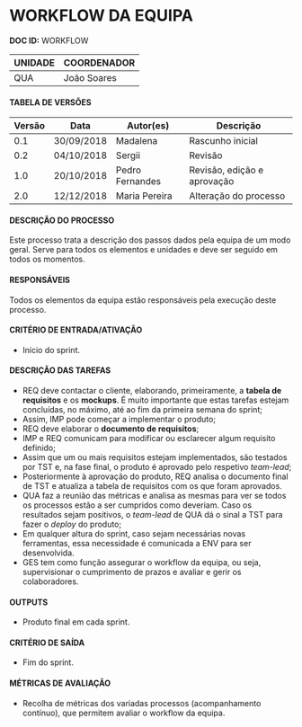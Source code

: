 # WORKFLOW DA EQUIPA

**DOC ID:** WORKFLOW

| UNIDADE | COORDENADOR |
|---------|-------------|
|QUA|João Soares|

#### TABELA DE VERSÕES

| Versão | Data | Autor(es) | Descrição |
|--------|------|---------|-----------|
|0.1|30/09/2018|Madalena|Rascunho inicial|
|0.2|04/10/2018|Sergii|Revisão|
|1.0|20/10/2018|Pedro Fernandes|Revisão, edição e aprovação|
|2.0|12/12/2018|Maria Pereira| Alteração do processo|

#### DESCRIÇÃO DO PROCESSO

Este processo trata a descrição dos passos dados pela equipa de um modo geral. Serve para todos os elementos e unidades e deve ser seguido em todos os momentos.

#### RESPONSÁVEIS

Todos os elementos da equipa estão responsáveis pela execução deste processo.

#### CRITÉRIO DE ENTRADA/ATIVAÇÃO

* Início do sprint.

#### DESCRIÇÃO DAS TAREFAS

* REQ deve contactar o cliente, elaborando, primeiramente, a **tabela de requisitos** e os **mockups**. É muito importante que estas tarefas estejam concluídas, no máximo, até ao fim da primeira semana do sprint;
* Assim, IMP pode começar a implementar o produto;
* REQ deve elaborar o **documento de requisitos**;
* IMP e REQ comunicam para modificar ou esclarecer algum requisito definido;
* Assim que um ou mais requisitos estejam implementados, são testados por TST e, na fase final, o produto é aprovado pelo respetivo *team-lead*;
* Posteriormente à aprovação do produto, REQ analisa o documento final de TST e atualiza a tabela de requisitos com os que foram aprovados.
* QUA faz a reunião das métricas e analisa as mesmas para ver se todos os processos estão a ser cumpridos como deveriam. Caso os resultados sejam positivos, o *team-lead* de QUA dá o sinal a TST para fazer o *deploy* do produto;
* Em qualquer altura do sprint, caso sejam necessárias novas ferramentas, essa necessidade é comunicada a ENV para ser desenvolvida.
* GES tem como função assegurar o workflow da equipa, ou seja, supervisionar o cumprimento de prazos e avaliar e gerir os colaboradores.

#### OUTPUTS

* Produto final em cada sprint.

#### CRITÉRIO DE SAÍDA

* Fim do sprint.

#### MÉTRICAS DE AVALIAÇÃO

* Recolha de métricas dos variadas processos (acompanhamento contínuo), que permitem avaliar o workflow da equipa.
